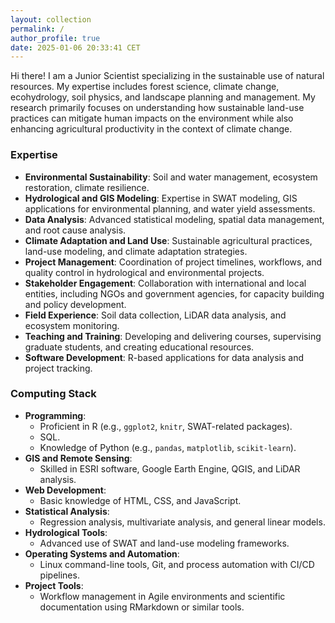 ```yaml
---
layout: collection
permalink: /
author_profile: true
date: 2025-01-06 20:33:41 CET
---
```


Hi there! I am a Junior Scientist specializing in the sustainable use of natural resources. My expertise includes forest science, climate change, ecohydrology, soil physics, and landscape planning and management. My research primarily focuses on understanding how sustainable land-use practices can mitigate human impacts on the environment while also enhancing agricultural productivity in the context of climate change.

### Expertise

- **Environmental Sustainability**: Soil and water management, ecosystem restoration, climate resilience.
- **Hydrological and GIS Modeling**: Expertise in SWAT modeling, GIS applications for environmental planning, and water yield assessments.
- **Data Analysis**: Advanced statistical modeling, spatial data management, and root cause analysis.
- **Climate Adaptation and Land Use**: Sustainable agricultural practices, land-use modeling, and climate adaptation strategies.
- **Project Management**: Coordination of project timelines, workflows, and quality control in hydrological and environmental projects.
- **Stakeholder Engagement**: Collaboration with international and local entities, including NGOs and government agencies, for capacity building and policy development.
- **Field Experience**: Soil data collection, LiDAR data analysis, and ecosystem monitoring.
- **Teaching and Training**: Developing and delivering courses, supervising graduate students, and creating educational resources.
- **Software Development**: R-based applications for data analysis and project tracking.

### Computing Stack

- **Programming**: 
  - Proficient in R (e.g., `ggplot2`, `knitr`, SWAT-related packages).
  - SQL.
  - Knowledge of Python (e.g., `pandas`, `matplotlib`, `scikit-learn`).
- **GIS and Remote Sensing**: 
  - Skilled in ESRI software, Google Earth Engine, QGIS, and LiDAR analysis.
- **Web Development**: 
  - Basic knowledge of HTML, CSS, and JavaScript.
- **Statistical Analysis**: 
  - Regression analysis, multivariate analysis, and general linear models.
- **Hydrological Tools**: 
  - Advanced use of SWAT and land-use modeling frameworks.
- **Operating Systems and Automation**: 
  - Linux command-line tools, Git, and process automation with CI/CD pipelines.
- **Project Tools**: 
  - Workflow management in Agile environments and scientific documentation using RMarkdown or similar tools.
